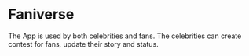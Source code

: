 # Faniverse
The App is used by both celebrities and fans. The celebrities can create contest for fans, update their story and status.
